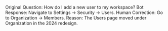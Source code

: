 Original Question: How do I add a new user to my workspace?
Bot Response: Navigate to Settings → Security → Users.
Human Correction: Go to Organization → Members.
Reason: The Users page moved under Organization in the 2024 redesign.
